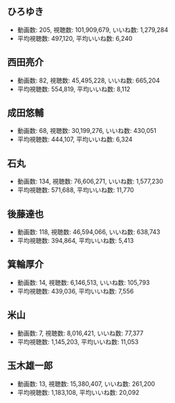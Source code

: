## ひろゆき

-   動画数: 205, 視聴数: 101,909,679, いいね数: 1,279,284
-   平均視聴数: 497,120, 平均いいね数: 6,240

## 西田亮介

-   動画数: 82, 視聴数: 45,495,228, いいね数: 665,204
-   平均視聴数: 554,819, 平均いいね数: 8,112

## 成田悠輔

-   動画数: 68, 視聴数: 30,199,276, いいね数: 430,051
-   平均視聴数: 444,107, 平均いいね数: 6,324

## 石丸

-   動画数: 134, 視聴数: 76,606,271, いいね数: 1,577,230
-   平均視聴数: 571,688, 平均いいね数: 11,770

## 後藤達也

-   動画数: 118, 視聴数: 46,594,066, いいね数: 638,743
-   平均視聴数: 394,864, 平均いいね数: 5,413

## 箕輪厚介

-   動画数: 14, 視聴数: 6,146,513, いいね数: 105,793
-   平均視聴数: 439,036, 平均いいね数: 7,556

## 米山

-   動画数: 7, 視聴数: 8,016,421, いいね数: 77,377
-   平均視聴数: 1,145,203, 平均いいね数: 11,053

## 玉木雄一郎

-   動画数: 13, 視聴数: 15,380,407, いいね数: 261,200
-   平均視聴数: 1,183,108, 平均いいね数: 20,092
